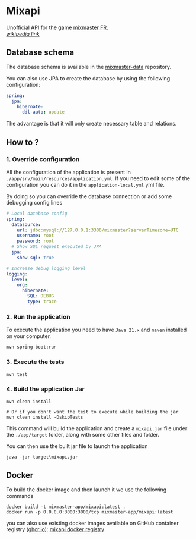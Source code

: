 # Mixapi

Unofficial API for the game [mixmaster FR][mixmaster-fr-website].\
_[wikipedia link][mixmaster-wikipedia]_

## Database schema

The database schema is available in the [mixmaster-data][mixmaster-data-repository] repository.

You can also use JPA to create the database by using the following configuration:

```yaml
spring:
  jpa:
    hibernate:
      ddl-auto: update
```

The advantage is that it will only create necessary table and relations.

## How to ?

### 1. Override configuration

All the configuration of the application is present in `./app/srv/main/resources/application.yml`. If you need to edit some of the configuration you can do it in the `application-local.yml` yml file.

By doing so you can override the database connection or add some debugging config lines
```yaml
# Local database config
spring:
  datasource:
    url: jdbc:mysql://127.0.0.1:3306/mixmaster?serverTimezone=UTC
    username: root
    password: root
  # Show SQL request executed by JPA
  jpa:
    show-sql: true

# Increase debug logging level
logging:
  level:
    org:
      hibernate:
        SQL: DEBUG
        type: trace
```

### 2. Run the application

To execute the application you need to have `Java 21.x` and `maven` installed on your computer.

```shell
mvn spring-boot:run
```

### 3. Execute the tests

```shell
mvn test
```

### 4. Build the application Jar

```shell
mvn clean install

# Or if you don't want the test to execute while building the jar
mvn clean install -DskipTests
```

This command will build the application and create a `mixapi.jar` file under the `./app/target` folder, along with some other files and folder.

You can then use the built jar file to launch the application

```shell
java -jar target\mixapi.jar
```

## Docker

To build the docker image and then launch it we use the following commands

```shell
docker build -t mixmaster-app/mixapi:latest .
docker run -p 0.0.0.0:3000:3000/tcp mixmaster-app/mixapi:latest
```

you can also use existing docker images available on GitHub container registry ([ghcr.io][github-container-registry]): [mixapi docker registry][mixapi-docker-registry]

[mixmaster-fr-website]: https://mixmaster-online.fr/
[mixmaster-wikipedia]: https://en.wikipedia.org/wiki/Mix_Master

[mixmaster-data-repository]: https://github.com/mixmaster-app/mixmaster-data
[mixapi-docker-registry]: https://github.com/mixmaster-app/mixapi/pkgs/container/mixapi

[github-container-registry]: https://ghcr.io

